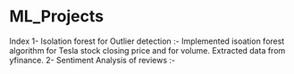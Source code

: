# ML_Projects 
Index
1- Isolation forest for Outlier detection :- Implemented isoation forest algorithm for Tesla stock closing price and for volume. Extracted data from yfinance. 
2- Sentiment Analysis of reviews :-
